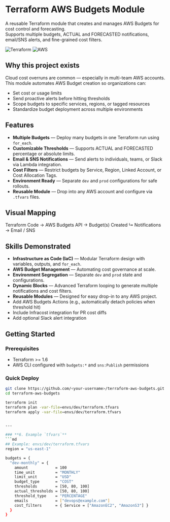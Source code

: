 # Terraform AWS Budgets Module

A reusable Terraform module that creates and manages AWS Budgets for cost control and forecasting.  
Supports multiple budgets, ACTUAL and FORECASTED notifications, email/SNS alerts, and fine-grained cost filters.

![Terraform](https://img.shields.io/badge/Terraform-%235835CC.svg?style=for-the-badge&logo=terraform&logoColor=white)
![AWS](https://img.shields.io/badge/AWS-%23FF9900.svg?style=for-the-badge&logo=amazonaws&logoColor=white)

## Why this project exists

Cloud cost overruns are common — especially in multi-team AWS accounts.  
This module automates AWS Budget creation so organizations can:

- Set cost or usage limits
- Send proactive alerts before hitting thresholds
- Scope budgets to specific services, regions, or tagged resources
- Standardize budget deployment across multiple environments

## Features

- **Multiple Budgets** — Deploy many budgets in one Terraform run using `for_each`.
- **Customizable Thresholds** — Supports ACTUAL and FORECASTED percentage or absolute limits.
- **Email & SNS Notifications** — Send alerts to individuals, teams, or Slack via Lambda integration.
- **Cost Filters** — Restrict budgets by Service, Region, Linked Account, or Cost Allocation Tags.
- **Environment Ready** — Separate `dev` and `prod` configurations for safe rollouts.
- **Reusable Module** — Drop into any AWS account and configure via `.tfvars` files.

## Visual Mapping

Terraform Code  →  AWS Budgets API  →  Budget(s) Created
                              ↳ Notifications → Email / SNS

## Skills Demonstrated

- **Infrastructure as Code (IaC)** — Modular Terraform design with variables, outputs, and `for_each`.
- **AWS Budget Management** — Automating cost governance at scale.
- **Environment Segregation** — Separate `dev` and `prod` state and configurations.
- **Dynamic Blocks** — Advanced Terraform looping to generate multiple notifications and cost filters.
- **Reusable Modules** — Designed for easy drop-in to any AWS project.
- Add AWS Budgets Actions (e.g., automatically detach policies when threshold hit)
- Include Infracost integration for PR cost diffs
- Add optional Slack alert integration

## Getting Started

### Prerequisites
- Terraform >= 1.6
- AWS CLI configured with `budgets:*` and `sns:Publish` permissions

### Quick Deploy

```bash
git clone https://github.com/<your-username>/terraform-aws-budgets.git
cd terraform-aws-budgets

terraform init
terraform plan -var-file=envs/dev/terraform.tfvars
terraform apply -var-file=envs/dev/terraform.tfvars


---

### **6. Example `tfvars`**
```md
## Example: envs/dev/terraform.tfvars
region = "us-east-1"

budgets = {
  "dev-monthly" = {
    amount            = 100
    time_unit         = "MONTHLY"
    limit_unit        = "USD"
    budget_type       = "COST"
    thresholds        = [50, 80, 100]
    actual_thresholds = [50, 80, 100]
    threshold_type    = "PERCENTAGE"
    emails            = ["devops@example.com"]
    cost_filters      = { Service = ["AmazonEC2", "AmazonS3"] }
  }
}
